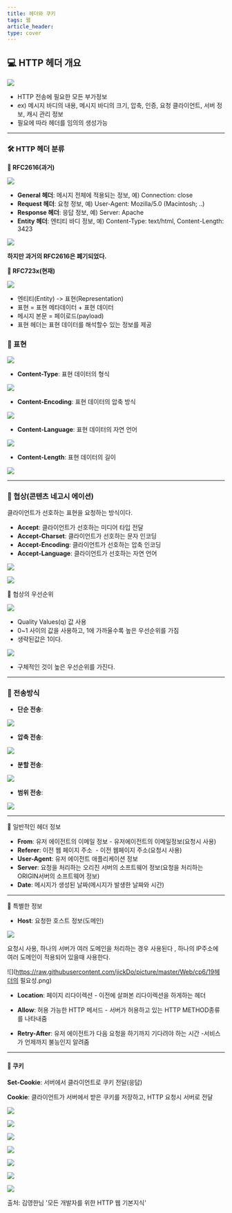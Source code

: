 ```yaml
---
title: 헤더와 쿠키
tags: 웹
article_header:
type: cover
---
```

## 💻 HTTP 헤더 개요

![](https://raw.githubusercontent.com/jickDo/picture/master/Web/cp6/1헤더의개요.png)

-   HTTP 전송에 필요한 모든 부가정보
-   ex) 메시지 바디의 내용, 메시지 바디의 크기, 압축, 인증, 요청 클라이언트, 서버 정보, 캐시 관리 정보
-   필요에 따라 헤더를 임의의 생성가능

---

### 🛠 HTTP 헤더 분류

**🧩 RFC2616(과거)**

![](https://raw.githubusercontent.com/jickDo/picture/master/Web/cp6/2헤더의분류.png)

-   **General 헤더**: 메시지 전체에 적용되는 정보, 예) Connection: close
-   **Request 헤더**: 요청 정보, 예) User-Agent: Mozilla/5.0 (Macintosh; ..)
-   **Response 헤더**: 응답 정보, 예) Server: Apache
-   **Entity 헤더**: 엔티티 바디 정보, 예) Content-Type: text/html, Content-Length: 3423



![](https://raw.githubusercontent.com/jickDo/picture/master/Web/cp6/3RFC2616.png)

**하지만 과거의 RFC2616은 폐기되었다.**

**🧩 RFC723x(현재)**

![](https://raw.githubusercontent.com/jickDo/picture/master/Web/cp6/4RFC732x.png)

-   엔티티(Entity) -> 표현(Representation)
-   표현 \= 표현 메타데이터 \+ 표현 데이터
-   메시지 본문 \= 페이로드(payload)
-   표현 헤더는 표현 데이터를 해석할수 있는 정보를 제공

### **🔑 표현**

![](https://raw.githubusercontent.com/jickDo/picture/master/Web/cp6/5헤더표현.png)

-   **Content-Type**: 표현 데이터의 형식

![](https://raw.githubusercontent.com/jickDo/picture/master/Web/cp6/6ContentType.png)

-   **Content-Encoding**: 표현 데이터의 압축 방식

![](https://raw.githubusercontent.com/jickDo/picture/master/Web/cp6/7ContentEncoding.png)

-   **Content-Language**: 표현 데이터의 자연 언어

![](https://raw.githubusercontent.com/jickDo/picture/master/Web/cp6/8ContentLan.png)

-   **Content-Length**: 표현 데이터의 길이

![](https://raw.githubusercontent.com/jickDo/picture/master/Web/cp6/9ContentLength.png)

---

### 🔑 협상(콘텐츠 네고시 에이션)

클라이언트가 선호하는 표현을 요청하는 방식이다.

-   **Accept**: 클라이언트가 선호하는 미디어 타입 전달
-   **Accept-Charset**: 클라이언트가 선호하는 문자 인코딩
-   **Accept-Encoding**: 클라이언트가 선호하는 압축 인코딩
-   **Accept-Language**: 클라이언트가 선호하는 자연 언어


![](https://raw.githubusercontent.com/jickDo/picture/master/Web/cp6/10Negotiation.png)

![](https://raw.githubusercontent.com/jickDo/picture/master/Web/cp6/11Negotiation.png)

🧩 협상의 우선순위

![](https://raw.githubusercontent.com/jickDo/picture/master/Web/cp6/12Negotiation.png)

-   Quality Values(q) 값 사용
-   0~1 사이의 값을 사용하고, 1에 가까울수록 높은 우선순위를 가짐
-   생략된값은 1이다.

![](https://raw.githubusercontent.com/jickDo/picture/master/Web/cp6/13Negotiation.png)

-   구체적인 것이 높은 우선순위를 가진다.

---

### 🔑 전송방식 

-   **단순 전송**: 

![](https://raw.githubusercontent.com/jickDo/picture/master/Web/cp6/14단순전송.png)

-   **압축 전송**:

![](https://raw.githubusercontent.com/jickDo/picture/master/Web/cp6/15압축전송.png)

-   **분할 전송**:

![](https://raw.githubusercontent.com/jickDo/picture/master/Web/cp6/16분할전송.png)

-   **범위 전송**:

![](https://raw.githubusercontent.com/jickDo/picture/master/Web/cp6/17범위전송.png)

---

🔑 일반적인 헤더 정보

-   **From**: 유저 에이전트의 이메일 정보 - 유저에이전트의 이메일정보(요청시 사용)
-   **Referer**: 이전 웹 페이지 주소  - 이전 웹페이지 주소(요청시 사용) 
-   **User-Agent**: 유저 에이전트 애플리케이션 정보
-   **Server**: 요청을 처리하는 오리진 서버의 소프트웨어 정보(요청을 처리하는 ORIGIN서버의 소프트웨어 정보)
-   **Date**: 메시지가 생성된 날짜(메시지가 발생한 날짜와 시간)


---

🔑 특별한 정보

-   **Host**: 요청한 호스트 정보(도메인)

![](https://raw.githubusercontent.com/jickDo/picture/master/Web/cp6/18특별한정보.png)

요청시 사용, 하나의 서버가 여러 도메인을 처리하는 경우 사용된다 , 하나의 IP주소에 여러 도메인이 적용되어 있을때 사용한다.

![](https://raw.githubusercontent.com/jickDo/picture/master/Web/cp6/19헤더의 필요성.png)

-   **Location**: 페이지 리다이렉션 - 이전에 살펴본 리다이렉션을 하게하는 헤더

-   **Allow**: 허용 가능한 HTTP 메서드 - 서버가 허용하고 있는 HTTP METHOD종류를 나타내줌
-   **Retry-After**: 유저 에이전트가 다음 요청을 하기까지 기다려야 하는 시간 -서비스가 언제까지 불능인지 알려줌

---

#### 🔑 쿠키

**Set-Cookie**: 서버에서 클라이언트로 쿠키 전달(응답)

**Cookie**: 클라이언트가 서버에서 받은 쿠키를 저장하고, HTTP 요청시 서버로 전달

![](https://raw.githubusercontent.com/jickDo/picture/master/Web/cp6/20쿠키.png)

![](https://raw.githubusercontent.com/jickDo/picture/master/Web/cp6/21쿠키.png)

![](https://raw.githubusercontent.com/jickDo/picture/master/Web/cp6/22쿠키.png)

![](https://raw.githubusercontent.com/jickDo/picture/master/Web/cp6/23쿠키.png)

![](https://raw.githubusercontent.com/jickDo/picture/master/Web/cp6/24쿠키.png)

![](https://raw.githubusercontent.com/jickDo/picture/master/Web/cp6/25쿠키.png)

![](https://raw.githubusercontent.com/jickDo/picture/master/Web/cp6/26쿠키주의사항.png)

출처: 김영한님 '모든 개발자를 위한 HTTP 웹 기본지식'
